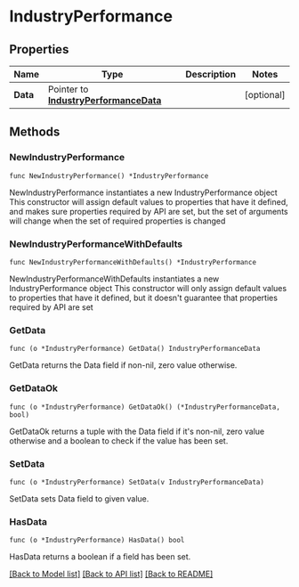# IndustryPerformance

## Properties

Name | Type | Description | Notes
------------ | ------------- | ------------- | -------------
**Data** | Pointer to [**IndustryPerformanceData**](industryPerformance_data.md) |  | [optional] 

## Methods

### NewIndustryPerformance

`func NewIndustryPerformance() *IndustryPerformance`

NewIndustryPerformance instantiates a new IndustryPerformance object
This constructor will assign default values to properties that have it defined,
and makes sure properties required by API are set, but the set of arguments
will change when the set of required properties is changed

### NewIndustryPerformanceWithDefaults

`func NewIndustryPerformanceWithDefaults() *IndustryPerformance`

NewIndustryPerformanceWithDefaults instantiates a new IndustryPerformance object
This constructor will only assign default values to properties that have it defined,
but it doesn't guarantee that properties required by API are set

### GetData

`func (o *IndustryPerformance) GetData() IndustryPerformanceData`

GetData returns the Data field if non-nil, zero value otherwise.

### GetDataOk

`func (o *IndustryPerformance) GetDataOk() (*IndustryPerformanceData, bool)`

GetDataOk returns a tuple with the Data field if it's non-nil, zero value otherwise
and a boolean to check if the value has been set.

### SetData

`func (o *IndustryPerformance) SetData(v IndustryPerformanceData)`

SetData sets Data field to given value.

### HasData

`func (o *IndustryPerformance) HasData() bool`

HasData returns a boolean if a field has been set.


[[Back to Model list]](../README.md#documentation-for-models) [[Back to API list]](../README.md#documentation-for-api-endpoints) [[Back to README]](../README.md)


